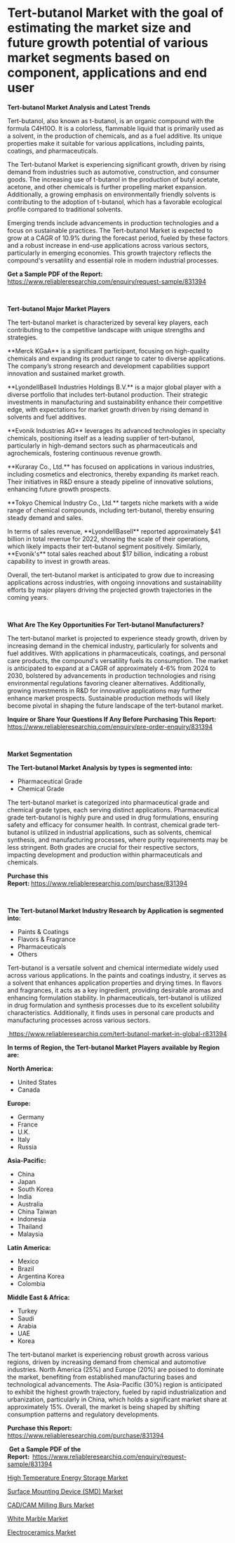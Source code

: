 <p><h1>Tert-butanol Market with the goal of estimating the market size and future growth potential of various market segments based on component, applications and end user</h1></p><p><strong>Tert-butanol Market Analysis and Latest Trends</strong></p>
<p><p>Tert-butanol, also known as t-butanol, is an organic compound with the formula C4H10O. It is a colorless, flammable liquid that is primarily used as a solvent, in the production of chemicals, and as a fuel additive. Its unique properties make it suitable for various applications, including paints, coatings, and pharmaceuticals. </p><p>The Tert-butanol Market is experiencing significant growth, driven by rising demand from industries such as automotive, construction, and consumer goods. The increasing use of t-butanol in the production of butyl acetate, acetone, and other chemicals is further propelling market expansion. Additionally, a growing emphasis on environmentally friendly solvents is contributing to the adoption of t-butanol, which has a favorable ecological profile compared to traditional solvents.</p><p>Emerging trends include advancements in production technologies and a focus on sustainable practices. The Tert-butanol Market is expected to grow at a CAGR of 10.9% during the forecast period, fueled by these factors and a robust increase in end-use applications across various sectors, particularly in emerging economies. This growth trajectory reflects the compound's versatility and essential role in modern industrial processes.</p></p>
<p><strong>Get a Sample PDF of the Report:&nbsp;</strong> <a href="https://www.reliableresearchiq.com/enquiry/request-sample/831394?utm_campaign=1137&utm_medium=2&utm_source=Github&utm_content=ia&utm_term=08102024&utm_id=tert-butanol">https://www.reliableresearchiq.com/enquiry/request-sample/831394</a></p>
<p>&nbsp;</p>
<p><strong>Tert-butanol Major Market Players</strong></p>
<p><p>The tert-butanol market is characterized by several key players, each contributing to the competitive landscape with unique strengths and strategies. </p><p>**Merck KGaA** is a significant participant, focusing on high-quality chemicals and expanding its product range to cater to diverse applications. The company’s strong research and development capabilities support innovation and sustained market growth.</p><p>**LyondellBasell Industries Holdings B.V.** is a major global player with a diverse portfolio that includes tert-butanol production. Their strategic investments in manufacturing and sustainability enhance their competitive edge, with expectations for market growth driven by rising demand in solvents and fuel additives.</p><p>**Evonik Industries AG** leverages its advanced technologies in specialty chemicals, positioning itself as a leading supplier of tert-butanol, particularly in high-demand sectors such as pharmaceuticals and agrochemicals, fostering continuous revenue growth.</p><p>**Kuraray Co., Ltd.** has focused on applications in various industries, including cosmetics and electronics, thereby expanding its market reach. Their initiatives in R&D ensure a steady pipeline of innovative solutions, enhancing future growth prospects.</p><p>**Tokyo Chemical Industry Co., Ltd.** targets niche markets with a wide range of chemical compounds, including tert-butanol, thereby ensuring steady demand and sales.</p><p>In terms of sales revenue, **LyondellBasell** reported approximately $41 billion in total revenue for 2022, showing the scale of their operations, which likely impacts their tert-butanol segment positively. Similarly, **Evonik's** total sales reached about $17 billion, indicating a robust capability to invest in growth areas.</p><p>Overall, the tert-butanol market is anticipated to grow due to increasing applications across industries, with ongoing innovations and sustainability efforts by major players driving the projected growth trajectories in the coming years.</p></p>
<p>&nbsp;</p>
<p><strong>What Are The Key Opportunities For Tert-butanol Manufacturers?</strong></p>
<p><p>The tert-butanol market is projected to experience steady growth, driven by increasing demand in the chemical industry, particularly for solvents and fuel additives. With applications in pharmaceuticals, coatings, and personal care products, the compound's versatility fuels its consumption. The market is anticipated to expand at a CAGR of approximately 4-6% from 2024 to 2030, bolstered by advancements in production technologies and rising environmental regulations favoring cleaner alternatives. Additionally, growing investments in R&D for innovative applications may further enhance market prospects. Sustainable production methods will likely become pivotal in shaping the future landscape of the tert-butanol market.</p></p>
<p><strong>Inquire or Share Your Questions If Any Before Purchasing This Report:</strong> <a href="https://www.reliableresearchiq.com/enquiry/pre-order-enquiry/831394?utm_campaign=1137&utm_medium=2&utm_source=Github&utm_content=ia&utm_term=08102024&utm_id=tert-butanol">https://www.reliableresearchiq.com/enquiry/pre-order-enquiry/831394</a></p>
<p>&nbsp;</p>
<p><strong>Market Segmentation</strong></p>
<p><strong>The Tert-butanol Market Analysis by types is segmented into:</strong></p>
<p><ul><li>Pharmaceutical Grade</li><li>Chemical Grade</li></ul></p>
<p><p>The tert-butanol market is categorized into pharmaceutical grade and chemical grade types, each serving distinct applications. Pharmaceutical grade tert-butanol is highly pure and used in drug formulations, ensuring safety and efficacy for consumer health. In contrast, chemical grade tert-butanol is utilized in industrial applications, such as solvents, chemical synthesis, and manufacturing processes, where purity requirements may be less stringent. Both grades are crucial for their respective sectors, impacting development and production within pharmaceuticals and chemicals.</p></p>
<p><strong>Purchase this Report:&nbsp;</strong><a href="https://www.reliableresearchiq.com/purchase/831394?utm_campaign=1137&utm_medium=2&utm_source=Github&utm_content=ia&utm_term=08102024&utm_id=tert-butanol">https://www.reliableresearchiq.com/purchase/831394</a></p>
<p>&nbsp;</p>
<p><strong>The Tert-butanol Market Industry Research by Application is segmented into:</strong></p>
<p><ul><li>Paints & Coatings</li><li>Flavors & Fragrance</li><li>Pharmaceuticals</li><li>Others</li></ul></p>
<p><p>Tert-butanol is a versatile solvent and chemical intermediate widely used across various applications. In the paints and coatings industry, it serves as a solvent that enhances application properties and drying times. In flavors and fragrances, it acts as a key ingredient, providing desirable aromas and enhancing formulation stability. In pharmaceuticals, tert-butanol is utilized in drug formulation and synthesis processes due to its excellent solubility characteristics. Additionally, it finds uses in personal care products and manufacturing processes across various sectors.</p></p>
<p><a href="https://www.reliableresearchiq.com/tert-butanol-market-in-global-r831394?utm_campaign=1137&utm_medium=2&utm_source=Github&utm_content=ia&utm_term=08102024&utm_id=tert-butanol">&nbsp;https://www.reliableresearchiq.com/tert-butanol-market-in-global-r831394</a></p>
<p><strong>In terms of Region, the Tert-butanol Market Players available by Region are:</strong></p>
<p>
    <p> <strong> North America: </strong>
        <ul>
            <li>United States</li>
            <li>Canada</li>
        </ul>
        </p> 
    <p> <strong> Europe: </strong>
        <ul>
            <li>Germany</li>
            <li>France</li>
            <li>U.K.</li>
            <li>Italy</li>
            <li>Russia</li>
        </ul>
        </p> 
    <p> <strong> Asia-Pacific: </strong>
        <ul>
            <li>China</li>
            <li>Japan</li>
            <li>South Korea</li>
            <li>India</li>
            <li>Australia</li>
            <li>China Taiwan</li>
            <li>Indonesia</li>
            <li>Thailand</li>
            <li>Malaysia</li>
        </ul>
        </p> 
    <p> <strong> Latin America: </strong>
        <ul>
            <li>Mexico</li>
            <li>Brazil</li>
            <li>Argentina Korea</li>
            <li>Colombia</li>
        </ul>
        </p> 
    <p> <strong> Middle East & Africa: </strong>
        <ul>
            <li>Turkey</li>
            <li>Saudi</li>
            <li>Arabia</li>
            <li>UAE</li>
            <li>Korea</li>
        </ul>
    </p>
    </p>
<p><p>The tert-butanol market is experiencing robust growth across various regions, driven by increasing demand from chemical and automotive industries. North America (25%) and Europe (20%) are poised to dominate the market, benefiting from established manufacturing bases and technological advancements. The Asia-Pacific (30%) region is anticipated to exhibit the highest growth trajectory, fueled by rapid industrialization and urbanization, particularly in China, which holds a significant market share at approximately 15%. Overall, the market is being shaped by shifting consumption patterns and regulatory developments.</p></p>
<p><strong>Purchase this Report: </strong><a href="https://www.reliableresearchiq.com/purchase/831394?utm_campaign=1137&utm_medium=2&utm_source=Github&utm_content=ia&utm_term=08102024&utm_id=tert-butanol">https://www.reliableresearchiq.com/purchase/831394</a></p>
<p>&nbsp;<strong>Get a Sample PDF of the Report:&nbsp;&nbsp;</strong><a href="https://www.reliableresearchiq.com/enquiry/request-sample/831394?utm_campaign=1137&utm_medium=2&utm_source=Github&utm_content=ia&utm_term=08102024&utm_id=tert-butanol">https://www.reliableresearchiq.com/enquiry/request-sample/831394</a></p>
<p><strong></strong></p>
<p><p><a href="https://www.linkedin.com/pulse/high-temperature-energy-storage-market-revolution-size-share-uebxf?utm_campaign=1137&utm_medium=2&utm_source=Github&utm_content=ia&utm_term=08102024&utm_id=tert-butanol">High Temperature Energy Storage Market</a></p><p><a href="https://github.com/luciusb1axmol/Market-Research-Report-List-1/blob/main/surface-mounting-device-smd-market.md?utm_campaign=1137&utm_medium=2&utm_source=Github&utm_content=ia&utm_term=08102024&utm_id=tert-butanol">Surface Mounting Device (SMD) Market</a></p><p><a href="https://github.com/roydonhol47/Market-Research-Report-List-1/blob/main/cadcam-milling-burs-market.md?utm_campaign=1137&utm_medium=2&utm_source=Github&utm_content=ia&utm_term=08102024&utm_id=tert-butanol">CAD/CAM Milling Burs Market</a></p><p><a href="https://www.linkedin.com/pulse/digital-transformation-white-marble-industry-market-opportunities-goone?utm_campaign=1137&utm_medium=2&utm_source=Github&utm_content=ia&utm_term=08102024&utm_id=tert-butanol">White Marble Market</a></p><p><a href="https://www.linkedin.com/pulse/electroceramics-market-outlook-complete-industry-analysis-rbdee?utm_campaign=1137&utm_medium=2&utm_source=Github&utm_content=ia&utm_term=08102024&utm_id=tert-butanol">Electroceramics Market</a></p></p>